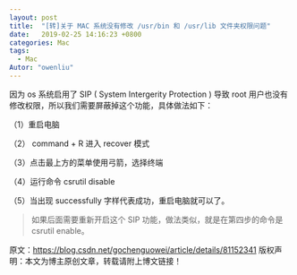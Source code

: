 ```yaml
---
layout: post
title:  "[转]关于 MAC 系统没有修改 /usr/bin 和 /usr/lib 文件夹权限问题"
date:   2019-02-25 14:16:23 +0800
categories: Mac
tags: 
  - Mac
Autor: "owenliu"
---
```


因为 os 系统启用了 SIP ( System Intergerity Protection )  导致 root 用户也没有修改权限，所以我们需要屏蔽掉这个功能，具体做法如下：

（1）重启电脑

（2） command + R 进入 recover 模式

（3）点击最上方的菜单使用弓箭，选择终端

（4）运行命令 csrutil disable

（5）当出现 successfully 字样代表成功，重启电脑就可以了。

> 如果后面需要重新开启这个 SIP 功能，做法类似，就是在第四步的命令是 csrutil enable。

原文：<https://blog.csdn.net/gochenguowei/article/details/81152341>
版权声明：本文为博主原创文章，转载请附上博文链接！
